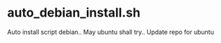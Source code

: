 # auto_debian_install.sh
Auto install script debian.. May ubuntu shall try.. Update repo for ubuntu
